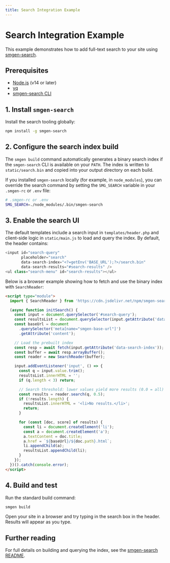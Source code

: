 ```yaml
---
title: Search Integration Example
---
```


# Search Integration Example

This example demonstrates how to add full-text search to your site using [smgen-search](https://www.npmjs.com/package/smgen-search).

## Prerequisites

- [Node.js](https://nodejs.org/) (v14 or later)
- [yq](https://github.com/mikefarah/yq)
- [smgen-search CLI](https://www.npmjs.com/package/smgen-search)

## 1. Install `smgen-search`

Install the search tooling globally:

```bash
npm install -g smgen-search
```

## 2. Configure the search index build

The `smgen build` command automatically generates a binary search index if the
`smgen-search` CLI is available on your `PATH`. The index is written to
`static/search.bin` and copied into your output directory on each build.

If you installed `smgen-search` locally (for example, in `node_modules`), you can
override the search command by setting the `SMG_SEARCH` variable in your
`.smgen-rc` or `.env` file:

```bash
# .smgen-rc or .env
SMG_SEARCH=./node_modules/.bin/smgen-search
```

## 3. Enable the search UI

The default templates include a search input in `templates/header.php` and client-side
logic in `static/main.js` to load and query the index. By default, the header contains:

```php
<input id="search-query"
       placeholder="search"
       data-search-index="<?=getEnv('BASE_URL');?>/search.bin"
       data-search-results="#search-results" />
<ul class="search-menu" id="search-results"></ul>
```

Below is a browser example showing how to fetch and use the binary index with `SearchReader`:

```html
<script type="module">
  import { SearchReader } from 'https://cdn.jsdelivr.net/npm/smgen-search/SearchReader.mjs';

  (async function initSearch() {
    const input = document.querySelector('#search-query');
    const resultsList = document.querySelector(input.getAttribute('data-search-results'));
    const baseUrl = document
      .querySelector('meta[name="smgen-base-url"]')
      .getAttribute('content');

    // Load the prebuilt index
    const resp = await fetch(input.getAttribute('data-search-index'));
    const buffer = await resp.arrayBuffer();
    const reader = new SearchReader(buffer);

    input.addEventListener('input', () => {
      const q = input.value.trim();
      resultsList.innerHTML = '';
      if (q.length < 3) return;

      // Search threshold: lower values yield more results (0.0 = all)
      const results = reader.search(q, 0.5);
      if (!results.length) {
        resultsList.innerHTML = '<li>No results.</li>';
        return;
      }

      for (const [doc, score] of results) {
        const li = document.createElement('li');
        const a = document.createElement('a');
        a.textContent = doc.title;
        a.href = `${baseUrl}/${doc.path}.html`;
        li.appendChild(a);
        resultsList.appendChild(li);
      }
    });
  })().catch(console.error);
</script>
```

## 4. Build and test

Run the standard build command:

```bash
smgen build
```

Open your site in a browser and try typing in the search box in the header. Results will appear as you type.

## Further reading

For full details on building and querying the index, see the [smgen-search README](https://cdn.jsdelivr.net/npm/smgen-search/README.md).
